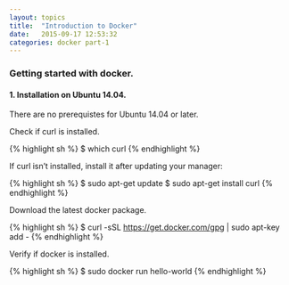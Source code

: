 ```yaml
---
layout: topics
title:  "Introduction to Docker"
date:   2015-09-17 12:53:32
categories: docker part-1
---
```

### Getting started with docker.

#### 1. Installation on Ubuntu 14.04.

There are no prerequistes for Ubuntu 14.04 or later.

Check if curl is installed.

{% highlight sh %}
 $ which curl
{% endhighlight %}

If curl isn’t installed, install it after updating your manager:

{% highlight sh %}
 $ sudo apt-get update
 $ sudo apt-get install curl
{% endhighlight %}

Download the latest docker package.

{% highlight sh %}
 $ curl -sSL https://get.docker.com/gpg | sudo apt-key add -
{% endhighlight %}

Verify if docker is installed.

{% highlight sh %}
 $ sudo docker run hello-world
{% endhighlight %}

